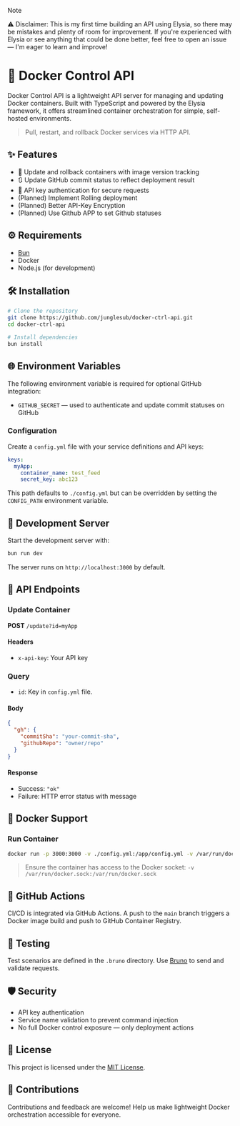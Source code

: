 > [!NOTE]  
> ⚠️ Disclaimer: This is my first time building an API using Elysia, so there may be mistakes and plenty of room for improvement. If you're experienced with Elysia or see anything that could be done better, feel free to open an issue — I'm eager to learn and improve!

# 🚀 Docker Control API

Docker Control API is a lightweight API server for managing and updating Docker containers. Built with TypeScript and powered by the Elysia framework, it offers streamlined container orchestration for simple, self-hosted environments.

> Pull, restart, and rollback Docker services via HTTP API.

## ✨ Features

- 🔄 Update and rollback containers with image version tracking
- 🔃 Update GitHub commit status to reflect deployment result
- 🔐 API key authentication for secure requests
- (Planned) Implement Rolling deployment
- (Planned) Better API-Key Encryption
- (Planned) Use Github APP to set Github statuses

## ⚙️ Requirements

- [Bun](https://bun.sh/)
- Docker
- Node.js (for development)

## 🛠 Installation

```bash
# Clone the repository
git clone https://github.com/junglesub/docker-ctrl-api.git
cd docker-ctrl-api

# Install dependencies
bun install
```

## 🌐 Environment Variables

The following environment variable is required for optional GitHub integration:

- `GITHUB_SECRET` — used to authenticate and update commit statuses on GitHub

### Configuration

Create a `config.yml` file with your service definitions and API keys:

```yaml
keys:
  myApp:
    container_name: test_feed
    secret_key: abc123
```

This path defaults to `./config.yml` but can be overridden by setting the `CONFIG_PATH` environment variable.

## 🚀 Development Server

Start the development server with:

```bash
bun run dev
```

The server runs on `http://localhost:3000` by default.

## 📡 API Endpoints

### Update Container

**POST** `/update?id=myApp`

#### Headers

- `x-api-key`: Your API key

### Query

- `id`: Key in `config.yml` file.

#### Body

```json
{
  "gh": {
    "commitSha": "your-commit-sha",
    "githubRepo": "owner/repo"
  }
}
```

#### Response

- Success: `"ok"`
- Failure: HTTP error status with message

## 🐳 Docker Support

### Run Container

```bash
docker run -p 3000:3000 -v ./config.yml:/app/config.yml -v /var/run/docker.sock:/var/run/docker.sock ghcr.io/junglesub/docker-ctrl-api:latest
```

> Ensure the container has access to the Docker socket:
> `-v /var/run/docker.sock:/var/run/docker.sock`

## 🔁 GitHub Actions

CI/CD is integrated via GitHub Actions. A push to the `main` branch triggers a Docker image build and push to GitHub Container Registry.

## 🧪 Testing

Test scenarios are defined in the `.bruno` directory. Use [Bruno](https://www.usebruno.com/) to send and validate requests.

## 🛡 Security

- API key authentication
- Service name validation to prevent command injection
- No full Docker control exposure — only deployment actions

## 📜 License

This project is licensed under the [MIT License](./LICENSE).

## 🙌 Contributions

Contributions and feedback are welcome! Help us make lightweight Docker orchestration accessible for everyone.
